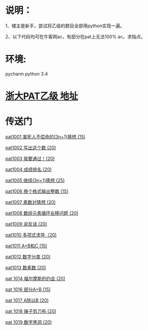 # 说明：
1、楼主是新手，尝试将乙级的题目全部用python实现一遍。

2、以下代码均可在牛客网ac，有部分在pat上无法100% ac，求指点。
# 环境:
pycharm python 3.4

# [浙大PAT乙级 地址](https://www.patest.cn/contests/pat-b-practise)
# 传送门
[pat1001 害死人不偿命的(3n+1)猜想 (15)](https://github.com/zxf864823150/PAT_B/blob/master/pat1001.py)

[pat1002	写出这个数 (20)](https://github.com/zxf864823150/PAT_B/blob/master/pat1002.py)

[pat1003 我要通过！(20)](https://github.com/zxf864823150/PAT_B/blob/master/pat1003.py)

[pat1004 	成绩排名 (20)](https://github.com/zxf864823150/PAT_B/blob/master/pat1004.py)

[pat1005 	继续(3n+1)猜想 (25)](https://github.com/zxf864823150/PAT_B/blob/master/pat1005.py)

[pat1006 换个格式输出整数 (15)](https://github.com/zxf864823150/PAT_B/blob/master/pat1006.py)

[pat1007 	素数对猜想 (20)](https://github.com/zxf864823150/PAT_B/blob/master/pat1007.py)

[pat1008 数组元素循环右移问题 (20)](https://github.com/zxf864823150/PAT_B/blob/master/pat1008.py)

[pat1009 	说反话 (20)](https://github.com/zxf864823150/PAT_B/blob/master/pat1009.py)

[pat1010 多项式求导（20)](https://github.com/zxf864823150/PAT_B/blob/master/pat1010.py)

[pat1011 	A+B和C (15)](https://github.com/zxf864823150/PAT_B/blob/master/pat1011.py)

[pat1012 	数字分类 (20)](https://github.com/zxf864823150/PAT_B/blob/master/pat1012.py)

[pat1013 数素数 (20)](https://github.com/zxf864823150/PAT_B/blob/master/pat1013.py)

[pat 1014 	福尔摩斯的约会 (20)](https://github.com/zxf864823150/PAT_B/blob/master/pat1014.py)

[pat 1016   部分A+B (15)](https://github.com/zxf864823150/PAT_B/blob/master/pat1016.py)

[pat 1017 	A除以B (20)](https://github.com/zxf864823150/PAT_B/blob/master/pat1017.py)

[pat 1018 锤子剪刀布 (20)](https://github.com/zxf864823150/PAT_B/blob/master/pat1018.py)

[pat 1019 	数字黑洞 (20)](https://github.com/zxf864823150/PAT_B/blob/master/pat1019.py)